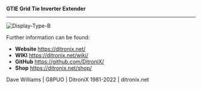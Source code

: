 **GTIE Grid Tie Inverter Extender**

------------

![Display-Type-B](https://ditronix.net/wp-content/uploads/2022/09/GTIE-ESP8266-SDK-v1-2210-103-OLED-scaled.jpg?raw=true)

Further information can be found:

- **Website** https://ditronix.net/
- **WIKI**  https://ditronix.net/wiki/
- **GitHub**  https://github.com/DitroniX/
- **Shop**  https://ditronix.net/shop/

Dave Williams | G8PUO | DitroniX 1981-2022 | ditronix.net